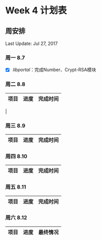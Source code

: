 # Week 4 计划表

## 周安排

Last Update: Jul 27, 2017

### 周一 8.7

- [x] *libportal*：完成Number、Crypt-RSA模块

### 周二 8.8

|项目|进度|完成时间|
|-|-|-|
|


### 周三 8.9

|项目|进度|完成时间|
|-|-|-|


### 周四 8.10

|项目|进度|完成时间|
|-|-|-|


### 周五 8.11

|项目|进度|完成时间|
|-|-|-|


### 周六 8.12

|项目|进度|最终情况|
|-|-|-|

